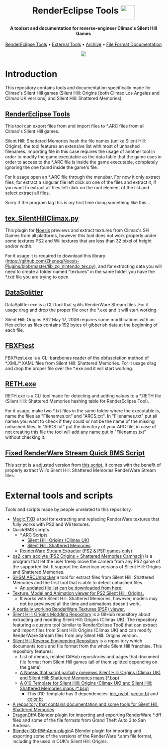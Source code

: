 <h1 align="center">
  <a>RenderEclipse Tools</a>
  <img src="./Images/sprog.ico" width="45" align="top">
</h1>

<h4 align="center">A toolset and documentation for reverse-engineer Climax's Silent Hill Games</h4>

<p align="center">
  <a href="#rendereclipse-tools">RenderEclipse Tools</a> •
  <a href="#external-tools">External Tools</a> •
  <a href="https://github.com/IWILLCRAFT-M0d/RenderEclipse-Tools/tree/archive">Archive</a> •
  <a href="./FileFormats.md">File Format Documentation</a>
</p>

<p align="center">
  <img src='./Images/sh0dogotravis.gif'>
</p>

# Introduction
This repository contains tools and documentation specifically made for Climax's Silent Hill games (Silent Hill: Origins [both Climax Los Angeles and Climax UK versions] and Silent Hill: Shattered Memories).

## <a href="https://github.com/IWILLCRAFT-M0d/RenderEclipse-Tools/releases">RenderEclipse Tools</a>
This tool can export files from and import files to \*.ARC files from all Climax's Silent Hill games.

Silent Hill: Shattered Memories hash the file names (unlike Silent Hill: Origins), the tool features an extensive list with most of unhashed filenames. Importing file in this case requires the usage of another tool in order to modify the game executable as the data table that the game uses in order to access to the \*.ARC file is inside the game executable, completely ignoring the one found inside the game's file.

For it usage open an \*.ARC file through the menubar. For now it only extract files, for extract a singular file left click on one of the files and extract it, if you want to extract all files left click on the root element of the list and select extract all files.

Sorry if the program lag this is my first time doing something like this...

## <a href="./Extra tools and scripts/tex_SilentHillClimax.py">tex_SilentHillClimax.py</a>
This plugin for [Noesis](https://www.richwhitehouse.com/index.php?content=inc_projects.php&showproject=91) previews and extract textures from Climax's SH Games from all platforms, however this tool does not work properly under some textures PS2 and Wii textures that are less than 32 pixel of height and/or width.

For it usage it is required to download this library (https://github.com/Zheneq/Noesis-Plugins/blob/master/lib_zq_nintendo_tex.py), and for extracting data you will need to create a folder named "textures" in the same folder you have the \*.txd file you are trying to open.

## <a href="./Extra tools and scripts/DataSplitter.exe">DataSplitter</a>
DataSplitter.exe is a CLI tool that splits RenderWare Stream files. For it usage drag and drop the proper file over the *.exe and it will start working.

Silent Hill: Origins PS2 May 17, 2006 requires some modifications with an Hex editor as files contains 192 bytes of gibberish data at the beginning of each file.

## <a href="./Extra tools and scripts/FBXFtest.exe">FBXFtest</a>
FBXFtest.exe is a CLI barebones reader of the obfusctation method of \*.XML/\*.XAML files from Silent Hill: Shattered Memories. For it usage drag and drop the proper file over the \*.exe and it will start working.

## <a href="./Extra tools and scripts/RETH.exe">RETH.exe</a>
RETH.exe is a CLI tool made for detecting and adding values to a \*.RETH file (Silent Hill: Shattered Memories hashing table for RenderEclipse Tool).

For it usage, make two \*.txt files in the same folder where the executable is, name the files as "Filenames.txt" and "ARCS.txt". In "Filenames.txt" put all names you want to check if they could or not be the name of the missing unhashed files. In "ARCS.txt" put the directory of your ARC file, in case of not creating this file the tool will add any name put in "Filenames.txt" without checking it.

## <a href="./Extra tools and scripts/ClimaxSH_Unpack_Resource.bms">Fixed RenderWare Stream Quick BMS Script</a>
This script is a adjusted version from [this script](https://github.com/leeao/SilentHillOriginsPS2/blob/main/fmt_SilentHillOrigins_PS2_Unpack_Resource.bms), it comes with the benefit of properly extract Wii's Silent Hill: Shattered Memories RenderWare Stream files.

# External tools and scripts
Tools and scripts made by people unrelated to this repository.
* <a href="https://gtaforums.com/topic/851436-relopensrc-magictxd/">Magic.TXD</a> a tool for extracting and replacing RenderWare textures that fully works with PS2 and Wii textures.
* QuickBMS scripts
  * \*.ARC Scripts
    * [Silent Hill: Origins (Climax UK)](https://aluigi.altervista.org/bms/silent_hill_origins.bms)
    * [Silent Hill: Shattered Memories](https://aluigi.altervista.org/bms/silent_hill.bms)
  * [RenderWare Stream Extractor (PS2 & PSP games only)](https://github.com/leeao/SilentHillOriginsPS2/blob/main/fmt_SilentHillOrigins_PS2_Unpack_Resource.bms)
* <a href="https://github.com/moonlessformless/ps2_cam_acolyte">ps2_cam_acolyte (PS2 Origins + Shattered Memories Camhack)</a> is a program that let the user freely move the camera from any PS2 game of the supported list. It support the American versions of Silent Hill: Origins and Shattered Memories.
* <a href="https://github.com/XeNTaXTools/XeNTaXTools-Legacy/blob/main/archive/xntx_3177_SHSM_ARCUnpacker_1.0.0.rar">SHSM ARCUnpacker</a> a tool for extract files from Silent Hill: Shattered Memories and the first tool that is able to detect unhashed files.
  * [An updated file list can be downloaded from here.](https://github.com/XeNTaXBackup/XeNTaXBackup.github.io/blob/main/file/6218_SHSM_Projects_0.2.rar)
* <a href="https://github.com/leeao/SilentHillOriginsPS2/blob/main/fmt_SilentHillOrigins_PS2.py">Texture, Model and Animation viewer for PS2 Silent Hill: Origins.</a>
  * It works with Silent Hill: Shattered Memories, however, models may not be previewed all the time and animations doesn't work.
* <a href="https://github.com/leeao/Noesis-Plugins/blob/master/Textures/tex_rw_psp_txd.py">A partially working RenderWare Textures (PSP) viewer.</a>
* <a href="https://github.com/zealottormunds/SH0Modding">Silent Hill: Origins Modding Repository</a> is a GitHub repository about extracting and modding Silent Hill: Origins (Climax UK). The repository featuring a custom tool (similar to RenderEclipse Tool) that can extract and import files from Silent Hill: Origins (Climax UK) and can modify RenderWare Stream files from any Silent Hill: Origins version.
* <a href="https://github.com/Sparagas/Silent-Hill">Silent Hill Reverse Engineering Repository</a> is a repository which documents tools and file format from the whole Silent Hill franchise. This repository features:
  * List of demos, related GitHub repositories and pages that document file format from Silent Hill games (all of them splitted depending on the game)
  * [A Noesis that script partially previews Silent Hill: Origins (Climax UK) and Silent Hill: Shattered Memories maps (\*.bsp)](https://github.com/Sparagas/Silent-Hill/blob/main/Noesis%20-%20Python%20Plugins/fmt_renderware_ps2_bsp.py)
  * [A 010 Template for Silent Hill: Origins (Climax UK) and Silent Hill: Shattered Memories maps (\*.bsp)](https://github.com/Sparagas/Silent-Hill/blob/main/010%20Editor%20-%20Binary%20Templates/rw_bsp.bt)
    * This 010 Template has 3 dependencies: [inc_rw.bt](https://github.com/Sparagas/Silent-Hill/blob/main/010%20Editor%20-%20Binary%20Templates/inc_rw.bt), [vector.bt](https://github.com/Sparagas/Silent-Hill/blob/main/010%20Editor%20-%20Binary%20Templates/vector.bt) and [color.bt](https://github.com/Sparagas/Silent-Hill/blob/main/010%20Editor%20-%20Binary%20Templates/color.bt)
* <a href="https://github.com/bartlomiejduda/Tools/tree/master/NEW%20Tools/Silent%20Hill%20Shattered%20Memories">A repository that contains documentation and some tools for Silent Hill: Shattered Memories</a>
* <a href="https://github.com/Parik27/DragonFF">DragonDff</a>A Blender plugin for importing and exporting RenderWare \*.dff files and some of the file formats from Grand Theft Auto 3 to San Andreas.
* <a href="https://github.com/Psycrow101/Blender-3D-RW-Anm-plugin">Blender-3D-RW-Anm-plugin</a>A Blender plugin for importing and exporting some of the versions of the RenderWare \*.anm file format, including the used in CUK's Silent Hill: Origins.